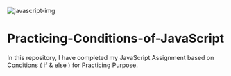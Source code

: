 ![javascript-img](https://github.com/Shahzaib-Anees/Practicing-Conditions-of-JavaScript/assets/159277068/c8916303-23f2-4170-a899-0ac464ef5d2c)
# Practicing-Conditions-of-JavaScript
In this repository, I have completed my JavaScript Assignment based on Conditions ( if &amp; else ) for Practicing Purpose.
